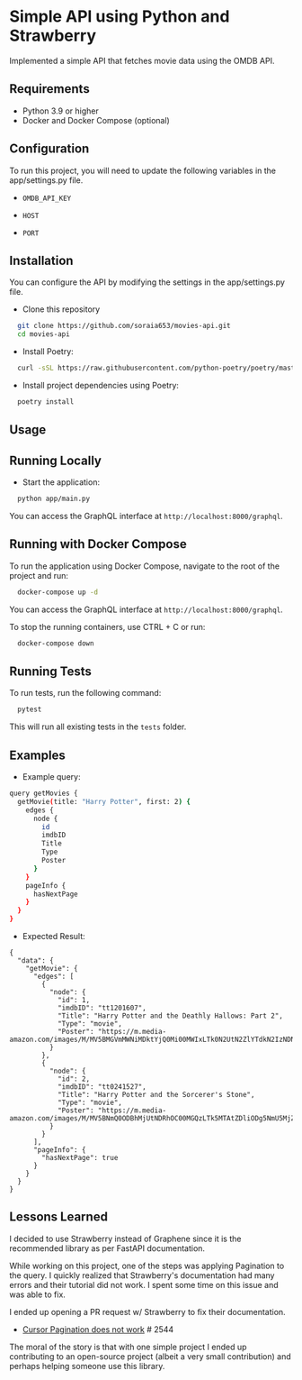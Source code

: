 # Simple API using Python and Strawberry

Implemented a simple API that fetches movie data using the OMDB API.

## Requirements

- Python 3.9 or higher
- Docker and Docker Compose (optional)

## Configuration

To run this project, you will need to update the following variables in the app/settings.py file.

- `OMDB_API_KEY`

- `HOST`

- `PORT`

## Installation

You can configure the API by modifying the settings in the app/settings.py file.

- Clone this repository

```bash
  git clone https://github.com/soraia653/movies-api.git
  cd movies-api
```

- Install Poetry:

```bash
  curl -sSL https://raw.githubusercontent.com/python-poetry/poetry/master/get-poetry.py | python -
```

- Install project dependencies using Poetry:

```bash
  poetry install
```

## Usage

## Running Locally

- Start the application:

```bash
  python app/main.py
```

You can access the GraphQL interface at `http://localhost:8000/graphql`.

## Running with Docker Compose

To run the application using Docker Compose, navigate to the root of the project and run:

```bash
  docker-compose up -d
```

You can access the GraphQL interface at `http://localhost:8000/graphql`.

To stop the running containers, use CTRL + C or run:

```bash
  docker-compose down
```

## Running Tests

To run tests, run the following command:

```bash
  pytest
```

This will run all existing tests in the `tests` folder.

## Examples

- Example query:

```bash
query getMovies {
  getMovie(title: "Harry Potter", first: 2) {
    edges {
      node {
        id
        imdbID
        Title
        Type
        Poster
      }
    }
    pageInfo {
      hasNextPage
    }
  }
}
```

- Expected Result:

```
{
  "data": {
    "getMovie": {
      "edges": [
        {
          "node": {
            "id": 1,
            "imdbID": "tt1201607",
            "Title": "Harry Potter and the Deathly Hallows: Part 2",
            "Type": "movie",
            "Poster": "https://m.media-amazon.com/images/M/MV5BMGVmMWNiMDktYjQ0Mi00MWIxLTk0N2UtN2ZlYTdkN2IzNDNlXkEyXkFqcGdeQXVyODE5NzE3OTE@._V1_SX300.jpg"
          }
        },
        {
          "node": {
            "id": 2,
            "imdbID": "tt0241527",
            "Title": "Harry Potter and the Sorcerer's Stone",
            "Type": "movie",
            "Poster": "https://m.media-amazon.com/images/M/MV5BNmQ0ODBhMjUtNDRhOC00MGQzLTk5MTAtZDliODg5NmU5MjZhXkEyXkFqcGdeQXVyNDUyOTg3Njg@._V1_SX300.jpg"
          }
        }
      ],
      "pageInfo": {
        "hasNextPage": true
      }
    }
  }
}
```

## Lessons Learned

I decided to use Strawberry instead of Graphene since it is the recommended library as per FastAPI documentation.

While working on this project, one of the steps was applying Pagination to the query. I quickly realized that Strawberry's documentation had many errors and their tutorial did not work. I spent some time on this issue and was able to fix.

I ended up opening a PR request w/ Strawberry to fix their documentation.

- [Cursor Pagination does not work](https://github.com/strawberry-graphql/strawberry/pull/2554) # 2544

The moral of the story is that with one simple project I ended up contributing to an open-source project (albeit a very small contribution) and perhaps helping someone use this library.
